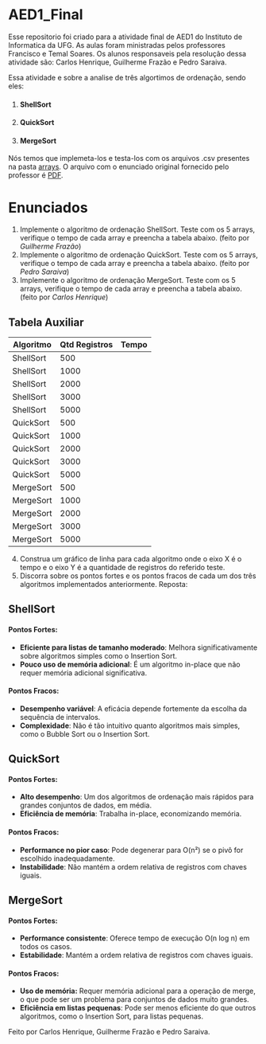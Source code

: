 # AED1_Final
Esse repositorio foi criado para a atividade final de AED1 do Instituto de Informatica da UFG. As aulas foram ministradas pelos professores Francisco e Temal Soares. Os alunos responsaveis pela resolução dessa atividade são: Carlos Henrique, Guilherme Frazão e Pedro Saraiva.

Essa atividade e sobre a analise de três algortimos de ordenação, sendo eles:

1. #### ShellSort
2. #### QuickSort
3. #### MergeSort

Nós temos que implemeta-los e testa-los com os arquivos .csv presentes na pasta [arrays](arrays/).
O arquivo com o enunciado original fornecido pelo professor é [PDF](TRAB_FINAL.pdf).

# Enunciados

1. Implemente o algoritmo de ordenação ShellSort. Teste com os 5 arrays, verifique o tempo de cada array e preencha a tabela abaixo. (feito por *Guilherme Frazão*)
2. Implemente o algoritmo de ordenação QuickSort. Teste com os 5 arrays, verifique o tempo de cada array e preencha a tabela abaixo. (feito por *Pedro Saraiva*)
3. Implemente o algoritmo de ordenação MergeSort. Teste com os 5 arrays, verifique o tempo de cada array e preencha a tabela abaixo. (feito por *Carlos Henrique*)

## Tabela Auxiliar

| Algoritmo | Qtd Registros | Tempo |
|-----------|---------------|-------|
| ShellSort | 500           |       |
| ShellSort | 1000          |       |
| ShellSort | 2000          |       |
| ShellSort | 3000          |       |
| ShellSort | 5000          |       |
| QuickSort | 500           |       |
| QuickSort | 1000          |       |
| QuickSort | 2000          |       |
| QuickSort | 3000          |       |
| QuickSort | 5000          |       |
| MergeSort | 500           |       |
| MergeSort | 1000          |       |
| MergeSort | 2000          |       |
| MergeSort | 3000          |       |
| MergeSort | 5000          |       |


4. Construa um gráfico de linha para cada algoritmo onde o eixo X é o tempo e o eixo Y é a quantidade de registros do referido teste.
5. Discorra sobre os pontos fortes e os pontos fracos de cada um dos três algoritmos implementados anteriormente. 
Reposta:

## ShellSort

#### Pontos Fortes:

- **Eficiente para listas de tamanho moderado**: Melhora significativamente sobre algoritmos simples como o Insertion Sort.
- **Pouco uso de memória adicional**: É um algoritmo in-place que não requer memória adicional significativa.

#### Pontos Fracos:

- **Desempenho variável**: A eficácia depende fortemente da escolha da sequência de intervalos.
- **Complexidade**: Não é tão intuitivo quanto algoritmos mais simples, como o Bubble Sort ou o Insertion Sort.

## QuickSort

#### Pontos Fortes:

- **Alto desempenho**: Um dos algoritmos de ordenação mais rápidos para grandes conjuntos de dados, em média.
- **Eficiência de memória**: Trabalha in-place, economizando memória.

#### Pontos Fracos:

- **Performance no pior caso**: Pode degenerar para O(n²) se o pivô for escolhido inadequadamente.
- **Instabilidade**: Não mantém a ordem relativa de registros com chaves iguais.

## MergeSort

#### Pontos Fortes:

- **Performance consistente**: Oferece tempo de execução O(n log n) em todos os casos.
- **Estabilidade**: Mantém a ordem relativa de registros com chaves iguais.

#### Pontos Fracos:

- **Uso de memória:** Requer memória adicional para a operação de merge, o que pode ser um problema para conjuntos de dados muito grandes.
- **Eficiência em listas pequenas**: Pode ser menos eficiente do que outros algoritmos, como o Insertion Sort, para listas pequenas.



Feito por Carlos Henrique, Guilherme Frazão e Pedro Saraiva.
